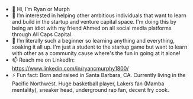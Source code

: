- 👋 Hi, I’m Ryan or Murph
- 👀 I’m interested in helping other ambitious individuals that want to learn and build in the startup and venture capital space. I'm doing this by being an idiot with my friend Ahmed on all social media platforms through All Caps Capital. 
- 🌱 I’m literally such a beginner so learning anything and everything, soaking it all up. I'm just a student to the startup game but want to learn with other as a community cause where's the fun in going at it alone!  
- 📫 Reach me on LinkedIn: https://www.linkedin.com/in/ryancmurphy1800/
- ⚡ Fun fact: Born and raised in Santa Barbara, CA. Currently living in the Pacific Northwest. Huge basketball player, Lakers fan (Mamba mentality), sneaker head, underground rap fan, decent fry cook. 

<!---
ryanmurphy1800/ryanmurphy1800 is a ✨ special ✨ repository because its `README.md` (this file) appears on your GitHub profile.
You can click the Preview link to take a look at your changes.
--->
